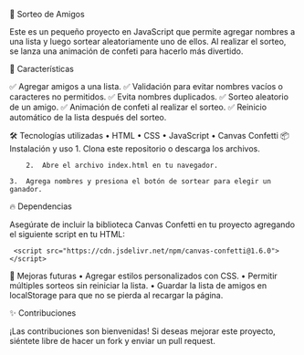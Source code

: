 🎉 Sorteo de Amigos

Este es un pequeño proyecto en JavaScript que permite agregar nombres a una lista y luego sortear aleatoriamente uno de ellos. Al realizar el sorteo, se lanza una animación de confeti para hacerlo más divertido.

🚀 Características

✅ Agregar amigos a una lista.
✅ Validación para evitar nombres vacíos o caracteres no permitidos.
✅ Evita nombres duplicados.
✅ Sorteo aleatorio de un amigo.
✅ Animación de confeti al realizar el sorteo.
✅ Reinicio automático de la lista después del sorteo.


🛠️ Tecnologías utilizadas
	•	HTML
	•	CSS
	•	JavaScript
	•	Canvas Confetti
📦 Instalación y uso
	1.	Clona este repositorio o descarga los archivos.

        2.	Abre el archivo index.html en tu navegador.

	3.	Agrega nombres y presiona el botón de sortear para elegir un ganador.

🔥 Dependencias

Asegúrate de incluir la biblioteca Canvas Confetti en tu proyecto agregando el siguiente script en tu HTML:

	 <script src="https://cdn.jsdelivr.net/npm/canvas-confetti@1.6.0"></script>

📌 Mejoras futuras
	•	Agregar estilos personalizados con CSS.
	•	Permitir múltiples sorteos sin reiniciar la lista.
	•	Guardar la lista de amigos en localStorage para que no se pierda al recargar la página.

✨ Contribuciones

¡Las contribuciones son bienvenidas! Si deseas mejorar este proyecto, siéntete libre de hacer un fork y enviar un pull request.


